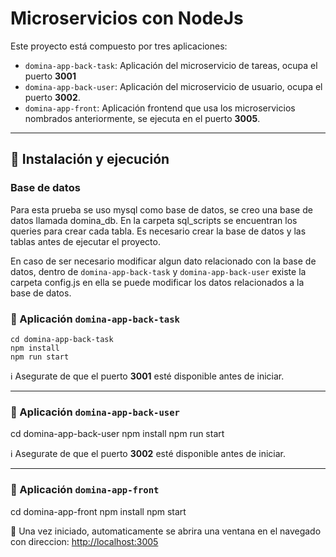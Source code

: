 
# Microservicios con NodeJs

Este proyecto está compuesto por tres aplicaciones:

- `domina-app-back-task`: Aplicación del microservicio de tareas, ocupa el puerto  **3001**
- `domina-app-back-user`: Aplicación del microservicio de usuario, ocupa el puerto **3002**.
- `domina-app-front`: Aplicación frontend que usa los microservicios nombrados anteriormente, se ejecuta en el puerto **3005**.

---

## 🚀 Instalación y ejecución

### Base de datos

Para esta prueba se uso mysql como base de datos, se creo una base de datos llamada domina_db. En la carpeta sql_scripts se encuentran los queries para crear cada tabla.
Es necesario crear la base de datos y las tablas antes de ejecutar el proyecto.

En caso de ser necesario modificar algun dato relacionado con la base de datos, dentro de `domina-app-back-task` y `domina-app-back-user` existe la carpeta config.js en ella se puede modificar los datos relacionados a la base de datos.

### 📁 Aplicación `domina-app-back-task`

    cd domina-app-back-task
    npm install
    npm run start

ℹ️ Asegurate de que el puerto **3001** esté disponible antes de iniciar.

----------

### 📁 Aplicación `domina-app-back-user`

 cd domina-app-back-user
 npm install
 npm run start

ℹ️ Asegurate de que el puerto **3002** esté disponible antes de iniciar.

----------

### 📁 Aplicación `domina-app-front`

 cd domina-app-front
 npm install
 npm start

🔗 Una vez iniciado, automaticamente se abrira una ventana en el navegado con direccion: [http://localhost:3005](http://localhost:3005)
